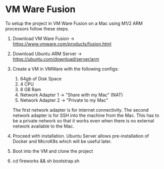 # VM Ware Fusion

To setup the project in VM Ware Fusion on a Mac using M1/2 ARM processors follow these steps.

1. Download VM Ware Fusion -> https://www.vmware.com/products/fusion.html
2. Download Ubuntu ARM Server -> https://ubuntu.com/download/server/arm
3. Create a VM in VMWare with the following configs:
    1. 64gb of Disk Space
    2. 4 CPU
    3. 8 GB Ram
    4. Network Adapter 1 -> "Share with my Mac" (NAT)
    5. Network Adapter 2 -> "Private to my Mac"

    The first network adapter is for internet connectivity.
    The second network adapter is for SSH into the machine from the Mac. This has to be a private network so that it works even
    when there is no external network available to the Mac.

4. Proceed with installation.
    Ubuntu Server allows pre-installation of Docker and MicroK8s which will be useful later.

5. Boot into the VM and clone the project

6. cd fireworks && sh bootstrap.sh